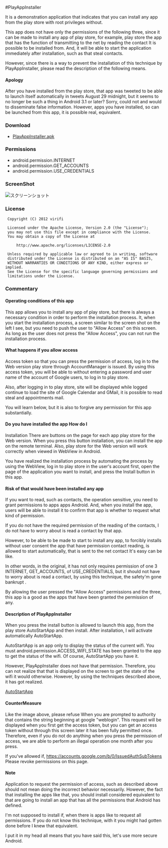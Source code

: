 #PlayAppInstaller

It is a demonstration application that indicates that you can install any app from the play store with root privileges without.

This app does not have only the permissions of the following three, since it can be made to install any app of play store, for example, play store the app that has the function of transmitting to the net by reading the contact It is possible to be installed from. And, it will be able to start the application immediately after installation, such as that steal contacts.

However, since there is a way to prevent the installation of this technique by PlayAppInstaller, please read the description of the following means.

#### Apology

After you have installed from the play store, that app was tweeted to be able to launch itself automatically in tweets August 29 midnight, but it seems to no longer be such a thing in Android 3.1 or later? Sorry, could not and would to disseminate false information. However, apps you have installed, so can be launched from this app, it is possible real, equivalent.

### Download

* [PlayAppInstaller.apk](https://github.com/downloads/virifi/PlayAppInstaller/PlayAppInstaller.apk)


### Permissions

* android.permission.INTERNET
* android.permission.GET_ACCOUNTS
* android.permission.USE_CREDENTIALS

### ScreenShot

![スクリーンショット](https://raw.github.com/virifi/PlayAppInstaller/master/readme_imgs/screenshot1.png)

### License

```
 Copyright (C) 2012 virifi

 Licensed under the Apache License, Version 2.0 (the "License");
 you may not use this file except in compliance with the License.
 You may obtain a copy of the License at

     http://www.apache.org/licenses/LICENSE-2.0

 Unless required by applicable law or agreed to in writing, software
 distributed under the License is distributed on an "AS IS" BASIS,
 WITHOUT WARRANTIES OR CONDITIONS OF ANY KIND, either express or implied.
 See the License for the specific language governing permissions and
 limitations under the License.
 ```

### Commentary

#### Operating conditions of this app

This app allows you to install any app of play store, but there is always a necessary condition in order to perform the installation process. It, when you start the installation process, a screen similar to the screen shot on the left I see, but you need to push the user to "Allow Access" on this screen. As long as the user does not press the "Allow Access", you can not run the installation process.

#### What happens if you allow access

Access token so that you can press the permission of access, log in to the Web version play store through AccountManager is issued. By using this access token, you will be able to without entering a password and user name of the account of Google users, to log in to play store.

Also, after logging in to play store, site will be displayed while logged continue to load the site of Google Calendar and GMail, it is possible to read steal and appointments mail.

You will learn below, but it is also to forgive any permission for this app substantially.

#### Do you have installed the app How do I

Installation There are buttons on the page for each app play store for the Web version. When you press this button installation, you can install the app on the remote terminal. Also, play store for the Web version will work correctly when viewed in WebView in Android.

You have realized the installation process by automating the process by using the WebView, log in to play store in the user's account first, open the page of the application you want to install, and press the Install button in this app.

#### Risk of that would have been installed any app

If you want to read, such as contacts, the operation sensitive, you need to grant permissions to apps apps Android. And, when you install the app, users will be able to install it to confirm that app is whether to request what kind of permission.

If you do not have the required permission of the reading of the contacts, I do not have to worry about is read a contact by that app.

However, to be able to be made to start to install any app, to forcibly installs without user consent the app that have permission contact reading, is allowed to start automatically, that is sent to the net contact It's easy can be like.

In other words, in the original, it has not only requires permission of one 3 INTERNET, GET_ACCOUNTS, of USE_CREDENTIALS, but it should not have to worry about is read a contact, by using this technique, the safety'm gone bankrupt .

By allowing the user pressed the "Allow Access" permissions and the three, this app is a good as the apps that have been granted the permission of any.
 
#### Description of PlayAppInstaller

When you press the install button is allowed to launch this app, from the play store AutoStartApp and then install. After installation, I will activate automatically AutoStartApp.

AutoStartApp is an app only to display the status of the current wifi. You must android.permission.ACCESS_WIFI_STATE has been granted to the app to get the status of the wifi. Of course, AutoStartApp you have it.

However, PlayAppInstaller does not have that permission. Therefore, you can not realize that that is displayed on the screen to get the state of the wifi it would otherwise. However, by using the techniques described above, it has got realized.

[AutoStartApp](https://play.google.com/store/apps/details?id=net.virifi.android.autostartapp)

#### CounterMeasure

Like the image above, please refuse When you are prompted to authority that contains the string beginning at google "weblogin". This request will be displayed when you first get the access token, but you can get an access token without through this screen later it has been fully permitted once. Therefore, even if you do not do anything when you press the permission of access, we are able to perform an illegal operation one month after you press.

If you've allowed if, https://accounts.google.com/b/0/IssuedAuthSubTokens Please revoke permissions on this page.


#### Note

Application to request the permission of access, such as described above should not mean doing the incorrect behavior necessarily. However, the fact that installing the apps like that, you should install considered equivalent to that are going to install an app that has all the permissions that Android has defined.

I'm not supposed to install if, when there is apps like to request all permissions. If you do not know this technique, with it you might had gotten done before I knew that equivalent.

I put it in my head all means that you have said this, let's use more secure Android.
